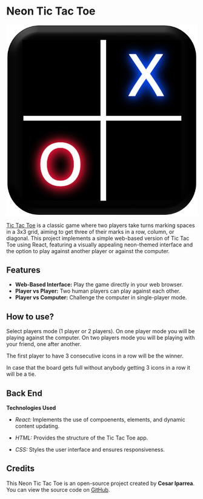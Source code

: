 # Neon Tic Tac Toe
![alt text](https://github.com/CIparrea/tictactoe/blob/main/public/logo.png)

[Tic Tac Toe](https://tictactoeiparrea.netlify.app/)
 is a classic game where two players take turns marking spaces in a 3x3 grid, aiming to get three of their marks in a row, column, or diagonal. This project implements a simple web-based version of Tic Tac Toe using React, featuring a visually appealing neon-themed interface and the option to play against another player or against the computer.

## Features

* **Web-Based Interface:** Play the game directly in your web browser.
* **Player vs Player:** Two human players can play against each other.
* **Player vs Computer:** Challenge the computer in single-player mode.

## How to use?
Select players mode (1 player or 2 players). On one player mode you will be playing against the computer. On two players mode you will be playing with your friend, one after another.

The first player to have 3 consecutive icons in a row will be the winner. 

In case that the board gets full without anybody getting 3 icons in a row it will be a tie. 

## Back End
**Technologies Used** 

- *React:* Implements the use of compoenents, elements, and dynamic content updating. 

- *HTML:* Provides the structure of the Tic Tac Toe app. 

- *CSS:* Styles the user interface and ensures responsiveness. 


## Credits 
This Neon Tic Tac Toe is an open-source project created by **Cesar Iparrea**. You can view the source code on [GitHub](https://github.com/CIparrea/tictactoe/tree/main/src).


